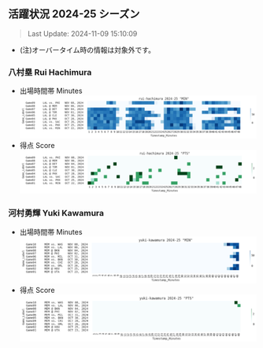 ## 活躍状況 2024-25 シーズン
> Last Update: 2024-11-09 15:10:09
- (注)オーバータイム時の情報は対象外です。

### 八村塁 Rui Hachimura
- 出場時間帯 Minutes
![image.png](images/rui-hachimura_2024-25_MIN.png)
- 得点 Score
![image.png](images/rui-hachimura_2024-25_PTS.png)

### 河村勇輝 Yuki Kawamura 
- 出場時間帯 Minutes
![image.png](images/yuki-kawamura_2024-25_MIN.png)
- 得点 Score
![image.png](images/yuki-kawamura_2024-25_PTS.png)

